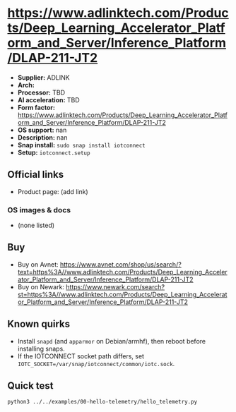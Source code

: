 # https://www.adlinktech.com/Products/Deep_Learning_Accelerator_Platform_and_Server/Inference_Platform/DLAP-211-JT2

- **Supplier:** ADLINK
- **Arch:** 
- **Processor:** TBD
- **AI acceleration:** TBD
- **Form factor:** https://www.adlinktech.com/Products/Deep_Learning_Accelerator_Platform_and_Server/Inference_Platform/DLAP-211-JT2
- **OS support:** nan
- **Description:** nan
- **Snap install:** `sudo snap install iotconnect`
- **Setup:** `iotconnect.setup`

## Official links
- Product page: (add link)

### OS images & docs
- (none listed)

## Buy
- Buy on Avnet: https://www.avnet.com/shop/us/search/?text=https%3A//www.adlinktech.com/Products/Deep_Learning_Accelerator_Platform_and_Server/Inference_Platform/DLAP-211-JT2
- Buy on Newark: https://www.newark.com/search?st=https%3A//www.adlinktech.com/Products/Deep_Learning_Accelerator_Platform_and_Server/Inference_Platform/DLAP-211-JT2

## Known quirks
- Install `snapd` (and `apparmor` on Debian/armhf), then reboot before installing snaps.
- If the IOTCONNECT socket path differs, set `IOTC_SOCKET=/var/snap/iotconnect/common/iotc.sock`.

## Quick test
```bash
python3 ../../examples/00-hello-telemetry/hello_telemetry.py
```
